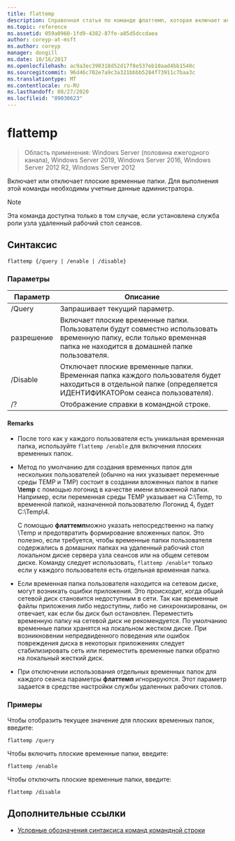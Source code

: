 ```yaml
---
title: flattemp
description: Справочная статья по команде флаттемп, которая включает или отключает плоские временные папки.
ms.topic: reference
ms.assetid: 059a0960-1fd9-4382-87fe-a85d5dccdaea
author: coreyp-at-msft
ms.author: coreyp
manager: dongill
ms.date: 10/16/2017
ms.openlocfilehash: ac9a3ec390318d52d17f8e537eb10aad4bb1540c
ms.sourcegitcommit: 96d46c702e7a9c3a321bbbb5284f73911c7baa3c
ms.translationtype: MT
ms.contentlocale: ru-RU
ms.lasthandoff: 08/27/2020
ms.locfileid: "89030623"
---
```

# <a name="flattemp"></a>flattemp

> Область применения: Windows Server (половина ежегодного канала), Windows Server 2019, Windows Server 2016, Windows Server 2012 R2, Windows Server 2012

Включает или отключает плоские временные папки. Для выполнения этой команды необходимы учетные данные администратора.

> [!NOTE]
> Эта команда доступна только в том случае, если установлена служба роли узла удаленный рабочий стол сеансов.

## <a name="syntax"></a>Синтаксис

```
flattemp {/query | /enable | /disable}
```

### <a name="parameters"></a>Параметры

| Параметр | Описание |
| --------- | ----------- |
| /Query | Запрашивает текущий параметр. |
| разрешение | Включает плоские временные папки. Пользователи будут совместно использовать временную папку, если только временная папка не находится в домашней папке пользователя. |
| /Disable | Отключает плоские временные папки. Временная папка каждого пользователя будет находиться в отдельной папке (определяется ИДЕНТИФИКАТОРом сеанса пользователя). |
| /? | Отображение справки в командной строке. |

#### <a name="remarks"></a>Remarks

- После того как у каждого пользователя есть уникальная временная папка, используйте `flattemp /enable` для включения плоских временных папок.

- Метод по умолчанию для создания временных папок для нескольких пользователей (обычно на них указывает переменные среды TEMP и TMP) состоит в создании вложенных папок в папке **\temp** с помощью логонид в качестве имени вложенной папки. Например, если переменная среды TEMP указывает на C:\Temp, то временной папкой, назначенной пользователю Логонид 4, будет C:\Temp\4.

    С помощью **флаттемп**можно указать непосредственно на папку \Temp и предотвратить формирование вложенных папок. Это полезно, если требуется, чтобы временные папки пользователя содержались в домашних папках на удаленный рабочий стол локальном диске сервера узла сеансов или на общем сетевом диске. Команду следует использовать, `flattemp /enable*` только если у каждого пользователя есть отдельная временная папка.

- Если временная папка пользователя находится на сетевом диске, могут возникать ошибки приложения. Это происходит, когда общий сетевой диск становится недоступным в сети. Так как временные файлы приложения либо недоступны, либо не синхронизированы, он отвечает, как если бы диск был остановлен. Переместить временную папку на сетевой диск не рекомендуется. По умолчанию временные папки хранятся на локальном жестком диске. При возникновении непредвиденного поведения или ошибок повреждения диска в некоторых приложениях следует стабилизировать сеть или переместить временные папки обратно на локальный жесткий диск.

- При отключении использования отдельных временных папок для каждого сеанса параметры **флаттемп** игнорируются. Этот параметр задается в средстве настройки службы удаленных рабочих столов.

### <a name="examples"></a>Примеры

Чтобы отобразить текущее значение для плоских временных папок, введите:

```
flattemp /query
```

Чтобы включить плоские временные папки, введите:

```
flattemp /enable
```

Чтобы отключить плоские временные папки, введите:

```
flattemp /disable
```

## <a name="additional-references"></a>Дополнительные ссылки

- [Условные обозначения синтаксиса команд командной строки](command-line-syntax-key.md)


